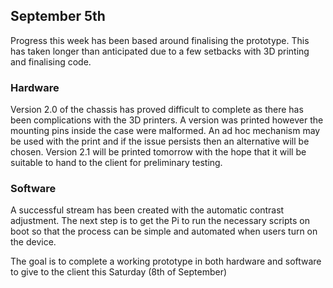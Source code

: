 ## September 5th
Progress this week has been based around finalising the prototype. This has taken longer than anticipated due to a few setbacks with 3D printing and finalising code.

### Hardware
Version 2.0 of the chassis has proved difficult to complete as there has been complications with the 3D printers. A version was printed however the mounting pins inside the case were malformed. An ad hoc mechanism may be used with the print and if the issue persists then an alternative will be chosen. Version 2.1 will be printed tomorrow with the hope that it will be suitable to hand to the client for preliminary testing.

### Software
A successful stream has been created with the automatic contrast adjustment. The next step is to get the Pi to run the necessary scripts on boot so that the process can be simple and automated when users turn on the device.

The goal is to complete a working prototype in both hardware and software to give to the client this Saturday (8th of September)

